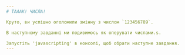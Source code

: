 ```yaml
---
# ТАААК! ЧИСЛА!

Круто, ви успішно оголомили змінну з числом `123456789`.

В наступному завданні ми подивимось як оперувати числами.s.

Запустіть 'javascripting' в консолі, щоб обрати наступне завдання.
---
```

